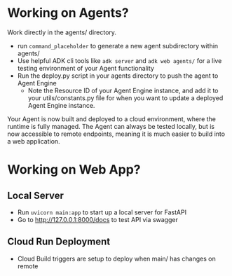# Working on Agents?

Work directly in the agents/ directory. 

- run `command_placeholder` to generate a new agent subdirectory within agents/
- Use helpful ADK cli tools like `adk server` and `adk web agents/` for a live testing environment of your Agent functionality
- Run the deploy.py script in your agents directory to push the agent to Agent Engine
    - Note the Resource ID of your Agent Engine instance, and add it to your utils/constants.py file for when you want to update a deployed Agent Engine instance. 

Your Agent is now built and deployed to a cloud environment, where the runtime is fully managed. The Agent can always be tested locally, but is now accessible to remote endpoints, meaning it is much easier to build into a web application. 


# Working on Web App? 

## Local Server

- Run `uvicorn main:app` to start up a local server for FastAPI
- Go to http://127.0.0.1:8000/docs to test API via swagger

## Cloud Run Deployment

- Cloud Build triggers are setup to deploy when main/ has changes on remote